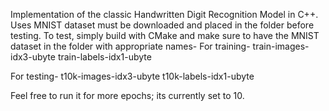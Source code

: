 Implementation of the classic Handwritten Digit Recognition Model in C++. Uses MNIST dataset must be downloaded and placed in the folder before testing.
To test, simply build with CMake and make sure to have the MNIST dataset in the folder with appropriate names- 
For training-
train-images-idx3-ubyte
train-labels-idx1-ubyte

For testing-
t10k-images-idx3-ubyte
t10k-labels-idx1-ubyte

Feel free to run it for more epochs; its currently set to 10.
